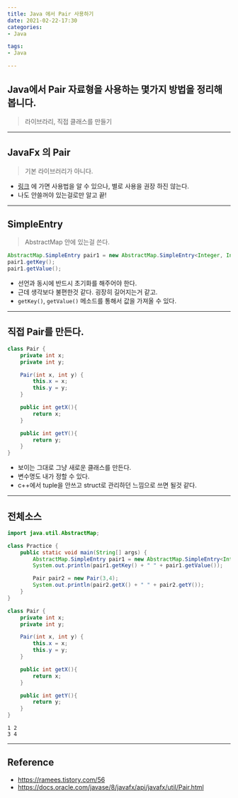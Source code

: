 ```yaml
---
title: Java 에서 Pair 사용하기
date: 2021-02-22-17:30
categories:
- Java

tags:
- Java

---
```


## Java에서 Pair 자료형을 사용하는 몇가지 방법을 정리해봅니다.
> 라이브라리, 직접 클래스를 만들기

---

## JavaFx 의 Pair
> 기본 라이브러리가 아니다.

* [링크](https://docs.oracle.com/javase/8/javafx/api/javafx/util/Pair.html) 에 가면 사용법을 알 수 있으나, 별로 사용을 권장 하진 않는다.
* 나도 안쓸꺼야 있는걸로만 알고 끝!

---

## SimpleEntry
> AbstractMap 안에 있는걸 쓴다.

```java
AbstractMap.SimpleEntry pair1 = new AbstractMap.SimpleEntry<Integer, Integer>(1, 2);
pair1.getKey();
pair1.getValue();
```

* 선언과 동시에 반드시 초기화를 해주어야 한다.
* 근데 생각보다 불편한것 같다. 굉장히 길어지는거 같고.
* `getKey()`, `getValue()` 메소드를 통해서 값을 가져올 수 있다.

---

## 직접 Pair를 만든다.

```java
class Pair {
    private int x;
    private int y;

    Pair(int x, int y) {
        this.x = x;
        this.y = y;
    }

    public int getX(){
        return x;
    }

    public int getY(){
        return y;
    }
}
```

* 보이는 그대로 그냥 새로운 클래스를 만든다.
* 변수명도 내가 정할 수 있다.
* c++에서 tuple을 안쓰고 struct로 관리하던 느낌으로 쓰면 될것 같다.

---

## 전체소스

```java
import java.util.AbstractMap;

class Practice {
    public static void main(String[] args) {
        AbstractMap.SimpleEntry pair1 = new AbstractMap.SimpleEntry<Integer, Integer>(1, 2);
        System.out.println(pair1.getKey() + " " + pair1.getValue());

        Pair pair2 = new Pair(3,4);
        System.out.println(pair2.getX() + " " + pair2.getY());
    }
}

class Pair {
    private int x;
    private int y;

    Pair(int x, int y) {
        this.x = x;
        this.y = y;
    }

    public int getX(){
        return x;
    }

    public int getY(){
        return y;
    }
}
```

```
1 2
3 4
```

---

## Reference
* https://ramees.tistory.com/56
* https://docs.oracle.com/javase/8/javafx/api/javafx/util/Pair.html